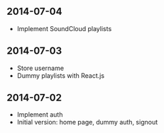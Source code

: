 2014-07-04
----------

* Implement SoundCloud playlists

2014-07-03
----------

* Store username
* Dummy playlists with React.js

2014-07-02
----------

* Implement auth
* Initial version: home page, dummy auth, signout
